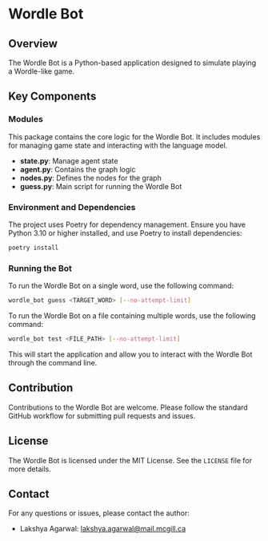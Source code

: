 # Wordle Bot

## Overview

The Wordle Bot is a Python-based application designed to simulate playing a Wordle-like game.

## Key Components

### Modules

This package contains the core logic for the Wordle Bot. It includes modules for managing game state and interacting with the language model.

- **state.py**: Manage agent state
- **agent.py**: Contains the graph logic
- **nodes.py**: Defines the nodes for the graph
- **guess.py**: Main script for running the Wordle Bot

### Environment and Dependencies

The project uses Poetry for dependency management. Ensure you have Python 3.10 or higher installed, and use Poetry to install dependencies:

```bash
poetry install
```

### Running the Bot

To run the Wordle Bot on a single word, use the following command:

```bash
wordle_bot guess <TARGET_WORD> [--no-attempt-limit]
```

To run the Wordle Bot on a file containing multiple words, use the following command:

```bash
wordle_bot test <FILE_PATH> [--no-attempt-limit]
```

This will start the application and allow you to interact with the Wordle Bot through the command line.

## Contribution

Contributions to the Wordle Bot are welcome. Please follow the standard GitHub workflow for submitting pull requests and issues.

## License

The Wordle Bot is licensed under the MIT License. See the `LICENSE` file for more details.

## Contact

For any questions or issues, please contact the author:

- Lakshya Agarwal: <lakshya.agarwal@mail.mcgill.ca>
